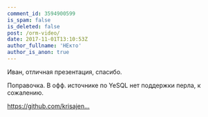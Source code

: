 ```yaml
---
comment_id: 3594900599
is_spam: false
is_deleted: false
post: /orm-video/
date: 2017-11-01T13:10:53Z
author_fullname: 'НЕкто'
author_is_anon: true
---
```


<p>Иван, отличная презентация, спасибо.</p><p>Поправочка. В офф. источнике по YeSQL нет поддержки перла, к сожалению.</p><p><a href="https://github.com/krisajenkins/yesql#other-languages" rel="nofollow noopener" title="https://github.com/krisajenkins/yesql#other-languages">https://github.com/krisajen...</a></p>
